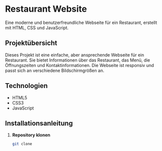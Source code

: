 # Restaurant Website

Eine moderne und benutzerfreundliche Webseite für ein Restaurant, erstellt mit HTML, CSS und JavaScript.

## Projektübersicht

Dieses Projekt ist eine einfache, aber ansprechende Webseite für ein Restaurant. Sie bietet Informationen über das Restaurant, das Menü, die Öffnungszeiten und Kontaktinformationen. Die Webseite ist responsiv und passt sich an verschiedene Bildschirmgrößen an.

## Technologien

- HTML5
- CSS3
- JavaScript

## Installationsanleitung

1. **Repository klonen**
   ```bash
   git clone 

